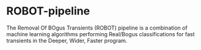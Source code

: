 # ROBOT-pipeline
The Removal Of BOgus Transients (ROBOT) pipeline is a combination of machine learning algorithms performing Real/Bogus classifications for fast transients in the Deeper, Wider, Faster program.
